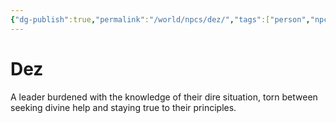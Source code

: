 ```yaml
---
{"dg-publish":true,"permalink":"/world/npcs/dez/","tags":["person","npc"]}
---
```


# Dez
A leader burdened with the knowledge of their dire situation, torn between seeking divine help and staying true to their principles.